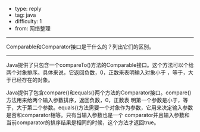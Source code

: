 - type: reply
- tag: java
- difficulty:  1
- from: 网络整理

--------

Comparable和Comparator接口是干什么的？列出它们的区别。

---------

Java提供了只包含一个compareTo()方法的Comparable接口。这个方法可以个给两个对象排序。具体来说，它返回负数，0，正数来表明输入对象小于
，等于，大于已经存在的对象。

Java提供了包含compare()和equals()两个方法的Comparator接口。compare()方法用来给两个输入参数排序，返回负数，0，正数表
明第一个参数是小于，等于，大于第二个参数。equals()方法需要一个对象作为参数，它用来决定输入参数是否和comparator相等。只有当输入参数也是一个
comparator并且输入参数和当前comparator的排序结果是相同的时候，这个方法才返回true。

